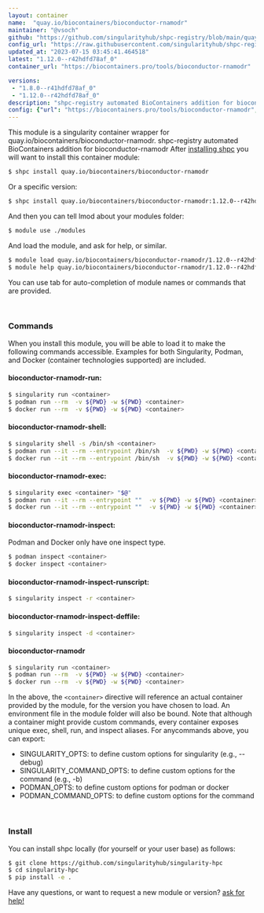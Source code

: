 ```yaml
---
layout: container
name:  "quay.io/biocontainers/bioconductor-rnamodr"
maintainer: "@vsoch"
github: "https://github.com/singularityhub/shpc-registry/blob/main/quay.io/biocontainers/bioconductor-rnamodr/container.yaml"
config_url: "https://raw.githubusercontent.com/singularityhub/shpc-registry/main/quay.io/biocontainers/bioconductor-rnamodr/container.yaml"
updated_at: "2023-07-15 03:45:41.464518"
latest: "1.12.0--r42hdfd78af_0"
container_url: "https://biocontainers.pro/tools/bioconductor-rnamodr"

versions:
 - "1.8.0--r41hdfd78af_0"
 - "1.12.0--r42hdfd78af_0"
description: "shpc-registry automated BioContainers addition for bioconductor-rnamodr"
config: {"url": "https://biocontainers.pro/tools/bioconductor-rnamodr", "maintainer": "@vsoch", "description": "shpc-registry automated BioContainers addition for bioconductor-rnamodr", "latest": {"1.12.0--r42hdfd78af_0": "sha256:33bf2f1c64cb059cf26e56b33be75fd1d0a9caf8c5599691818ebe5f8bc96fe8"}, "tags": {"1.8.0--r41hdfd78af_0": "sha256:5865322c352fd17ccba911cbc742c38c0ce8ede439209da608f6cfc35e376f2f", "1.12.0--r42hdfd78af_0": "sha256:33bf2f1c64cb059cf26e56b33be75fd1d0a9caf8c5599691818ebe5f8bc96fe8"}, "docker": "quay.io/biocontainers/bioconductor-rnamodr"}
---
```


This module is a singularity container wrapper for quay.io/biocontainers/bioconductor-rnamodr.
shpc-registry automated BioContainers addition for bioconductor-rnamodr
After [installing shpc](#install) you will want to install this container module:


```bash
$ shpc install quay.io/biocontainers/bioconductor-rnamodr
```

Or a specific version:

```bash
$ shpc install quay.io/biocontainers/bioconductor-rnamodr:1.12.0--r42hdfd78af_0
```

And then you can tell lmod about your modules folder:

```bash
$ module use ./modules
```

And load the module, and ask for help, or similar.

```bash
$ module load quay.io/biocontainers/bioconductor-rnamodr/1.12.0--r42hdfd78af_0
$ module help quay.io/biocontainers/bioconductor-rnamodr/1.12.0--r42hdfd78af_0
```

You can use tab for auto-completion of module names or commands that are provided.

<br>

### Commands

When you install this module, you will be able to load it to make the following commands accessible.
Examples for both Singularity, Podman, and Docker (container technologies supported) are included.

#### bioconductor-rnamodr-run:

```bash
$ singularity run <container>
$ podman run --rm  -v ${PWD} -w ${PWD} <container>
$ docker run --rm  -v ${PWD} -w ${PWD} <container>
```

#### bioconductor-rnamodr-shell:

```bash
$ singularity shell -s /bin/sh <container>
$ podman run --it --rm --entrypoint /bin/sh  -v ${PWD} -w ${PWD} <container>
$ docker run --it --rm --entrypoint /bin/sh  -v ${PWD} -w ${PWD} <container>
```

#### bioconductor-rnamodr-exec:

```bash
$ singularity exec <container> "$@"
$ podman run --it --rm --entrypoint ""  -v ${PWD} -w ${PWD} <container> "$@"
$ docker run --it --rm --entrypoint ""  -v ${PWD} -w ${PWD} <container> "$@"
```

#### bioconductor-rnamodr-inspect:

Podman and Docker only have one inspect type.

```bash
$ podman inspect <container>
$ docker inspect <container>
```

#### bioconductor-rnamodr-inspect-runscript:

```bash
$ singularity inspect -r <container>
```

#### bioconductor-rnamodr-inspect-deffile:

```bash
$ singularity inspect -d <container>
```



#### bioconductor-rnamodr

```bash
$ singularity run <container>
$ podman run --rm  -v ${PWD} -w ${PWD} <container>
$ docker run --rm  -v ${PWD} -w ${PWD} <container>
```


In the above, the `<container>` directive will reference an actual container provided
by the module, for the version you have chosen to load. An environment file in the
module folder will also be bound. Note that although a container
might provide custom commands, every container exposes unique exec, shell, run, and
inspect aliases. For anycommands above, you can export:

 - SINGULARITY_OPTS: to define custom options for singularity (e.g., --debug)
 - SINGULARITY_COMMAND_OPTS: to define custom options for the command (e.g., -b)
 - PODMAN_OPTS: to define custom options for podman or docker
 - PODMAN_COMMAND_OPTS: to define custom options for the command

<br>

### Install

You can install shpc locally (for yourself or your user base) as follows:

```bash
$ git clone https://github.com/singularityhub/singularity-hpc
$ cd singularity-hpc
$ pip install -e .
```

Have any questions, or want to request a new module or version? [ask for help!](https://github.com/singularityhub/singularity-hpc/issues)